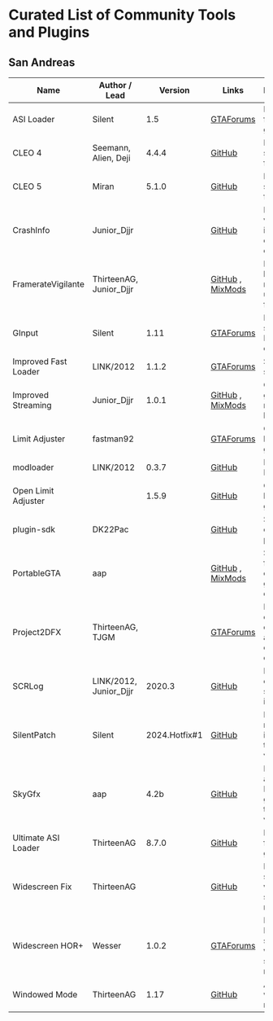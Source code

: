 # Curated List of Community Tools and Plugins

## San Andreas

| Name                 | Author / Lead           | Version       | Links                                                                                                                                                              | Description                                              |
| -------------------- | ----------------------- | ------------- | ------------------------------------------------------------------------------------------------------------------------------------------------------------------ | -------------------------------------------------------- |
| ASI Loader           | Silent                  | 1.5           | [GTAForums](https://gtaforums.com/topic/523982-relopensrc-silents-asi-loader)                                                                                      | Load ASI files on game start                             |
| CLEO 4               | Seemann, Alien, Deji    | 4.4.4         | [GitHub](https://github.com/cleolibrary/CLEO4)                                                                                                                     | New scripting features                                   |
| CLEO 5               | Miran                   | 5.1.0         | [GitHub](https://github.com/cleolibrary/CLEO5)                                                                                                                     | New scripting features                                   |
| CrashInfo            | Junior_Djjr             |               | [GitHub](https://github.com/JuniorDjjr/CrashInfo)                                                                                                                  | Display various information on game crash                |
| FramerateVigilante   | ThirteenAG, Junior_Djjr |               | [GitHub](https://www.mixmods.com.br/2022/08/iii-vc-sa-framerate-vigilante/) , [MixMods](https://www.mixmods.com.br/2022/08/iii-vc-sa-framerate-vigilante/)         | Fix game bugs related to uncapped framerate              |
| GInput               | Silent                  | 1.11          | [GTAForums](https://gtaforums.com/topic/562765-ginput/)                                                                                                            | Proper support of PS/XBOX controllers                    |
| Improved Fast Loader | LINK/2012               | 1.1.2         | [GTAForums](https://gtaforums.com/topic/686694-improved-fast-loader)                                                                                               | Skip intro sequence                                      |
| Improved Streaming   | Junior_Djjr             | 1.0.1         | [GitHub](https://github.com/JuniorDjjr/LoadWholeMap) , [MixMods](https://www.mixmods.com.br/2022/04/improved-streaming/)                                           | Optimize game resources loading                          |
| Limit Adjuster       | fastman92               |               | [GTAForums](https://gtaforums.com/topic/733982-fastman92-limit-adjuster)                                                                                           | Change hardcoded game limits                             |
| modloader            | LINK/2012               | 0.3.7         | [GitHub](https://github.com/thelink2012/modloader)                                                                                                                 | Mod Loader                                               |
| Open Limit Adjuster  |                         | 1.5.9         | [GitHub](https://github.com/GTAmodding/III.VC.SA.LimitAdjuster)                                                                                                    | Change hardcoded game limits                             |
| plugin-sdk           | DK22Pac                 |               | [GitHub](https://github.com/DK22Pac/plugin-sdk/)                                                                                                                   | SDK for creating plugins                                 |
| PortableGTA          | aap                     |               | [GitHub](https://github.com/GTAmodding/miscmods) , [MixMods](https://www.mixmods.com.br/2021/06/iii-vc-sa-portablegta-change-saves-folder-mudar-pasta-user-files/) | Store save files and config in game directory            |
| Project2DFX          | ThirteenAG, TJGM        |               | [GTAForums](https://gtaforums.com/topic/573478-project2dfx/)                                                                                                       | Increases object draw distances, adds LOD corona effects |
| SCRLog               | LINK/2012, Junior_Djjr  | 2020.3        | [GitHub](https://github.com/JuniorDjjr/scrlog)                                                                                                                     | Log executed script instructions                         |
| SilentPatch          | Silent                  | 2024.Hotfix#1 | [GitHub](https://github.com/CookiePLMonster/SilentPatch)                                                                                                           | Fix numerous issues in the vanilla version               |
| SkyGfx               | aap                     | 4.2b          | [GitHub](https://github.com/aap/skygfx)                                                                                                                            | Bring accurate PS2 graphics to the PC version            |
| Ultimate ASI Loader  | ThirteenAG              | 8.7.0         | [GitHub](https://github.com/ThirteenAG/Ultimate-ASI-Loader)                                                                                                        | Load ASI files on game start                             |
| Widescreen Fix       | ThirteenAG              |               | [GitHub](https://github.com/ThirteenAG/WidescreenFixesPack)                                                                                                        | Better support of wide screen resolutions                |
| Widescreen HOR+      | Wesser                  | 1.0.2         | [GTAForums](https://gtaforums.com/topic/669618-plugos-widescreen-hor-support/)                                                                                     | Proper Hor+ scaling on wide screen resolutions           |
| Windowed Mode        | ThirteenAG              | 1.17          | [GitHub](https://github.com/ThirteenAG/III.VC.SA.WindowedMode)                                                                                                     | Add windowed mode                                        |
